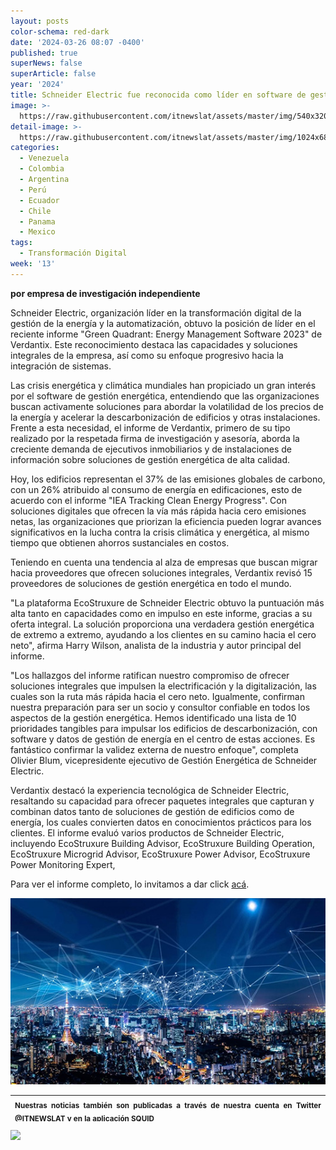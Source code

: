 ```yaml
---
layout: posts
color-schema: red-dark
date: '2024-03-26 08:07 -0400'
published: true
superNews: false
superArticle: false
year: '2024'
title: Schneider Electric fue reconocida como líder en software de gestión de energía
image: >-
  https://raw.githubusercontent.com/itnewslat/assets/master/img/540x320/Digitalization-p.jpg
detail-image: >-
  https://raw.githubusercontent.com/itnewslat/assets/master/img/1024x680/Digitalization-g.jpg
categories:
  - Venezuela
  - Colombia
  - Argentina
  - Perú
  - Ecuador
  - Chile
  - Panama
  - Mexico
tags:
  - Transformación Digital
week: '13'
---
```

**por empresa de investigación independiente**

Schneider Electric, organización líder en la transformación digital de la gestión de la energía y la automatización, obtuvo la posición de líder en el reciente informe "Green Quadrant: Energy Management Software 2023" de Verdantix. Este reconocimiento destaca las capacidades y soluciones integrales de la empresa, así como su enfoque progresivo hacia la integración de sistemas.

Las crisis energética y climática mundiales han propiciado un gran interés por el software de gestión energética, entendiendo que las organizaciones buscan activamente soluciones para abordar la volatilidad de los precios de la energía y acelerar la descarbonización de edificios y otras instalaciones. Frente a esta necesidad, el informe de Verdantix, primero de su tipo realizado por la respetada firma de investigación y asesoría, aborda la creciente demanda de ejecutivos inmobiliarios y de instalaciones de información sobre soluciones de gestión energética de alta calidad.

Hoy, los edificios representan el 37% de las emisiones globales de carbono, con un 26% atribuido al consumo de energía en edificaciones, esto de acuerdo con el informe "IEA Tracking Clean Energy Progress". Con soluciones digitales que ofrecen la vía más rápida hacia cero emisiones netas, las organizaciones que priorizan la eficiencia pueden lograr avances significativos en la lucha contra la crisis climática y energética, al mismo tiempo que obtienen ahorros sustanciales en costos.

Teniendo en cuenta una tendencia al alza de empresas que buscan migrar hacia proveedores que ofrecen soluciones integrales, Verdantix revisó 15 proveedores de soluciones de gestión energética en todo el mundo.

"La plataforma EcoStruxure de Schneider Electric obtuvo la puntuación más alta tanto en capacidades como en impulso en este informe, gracias a su oferta integral. La solución proporciona una verdadera gestión energética de extremo a extremo, ayudando a los clientes en su camino hacia el cero neto", afirma Harry Wilson, analista de la industria y autor principal del informe.

"Los hallazgos del informe ratifican nuestro compromiso de ofrecer soluciones integrales que impulsen la electrificación y la digitalización, las cuales son la ruta más rápida hacia el cero neto. Igualmente, confirman nuestra preparación para ser un socio y consultor confiable en todos los aspectos de la gestión energética. Hemos identificado una lista de 10 prioridades tangibles para impulsar los edificios de descarbonización, con software y datos de gestión de energía en el centro de estas acciones. Es fantástico confirmar la validez externa de nuestro enfoque", completa Olivier Blum, vicepresidente ejecutivo de Gestión Energética de Schneider Electric. 

Verdantix destacó la experiencia tecnológica de Schneider Electric, resaltando su capacidad para ofrecer paquetes integrales que capturan y combinan datos tanto de soluciones de gestión de edificios como de energía, los cuales convierten datos en conocimientos prácticos para los clientes. El informe evaluó varios productos de Schneider Electric, incluyendo EcoStruxure Building Advisor, EcoStruxure Building Operation, EcoStruxure Microgrid Advisor, EcoStruxure Power Advisor, EcoStruxure Power Monitoring Expert,


Para ver el informe completo, lo invitamos a dar click [acá](https://go.schneider-electric.com/WW_202312_Verdantix-Green-Quadrant-Energy-Management-Software-Press-Release_EA-LP.html?utm_source=pressrelease&utm_medium=text&utm_campaign=botf&utm_purpose=marketo). 

![](https://raw.githubusercontent.com/itnewslat/assets/master/img/540x320/Digitalization-p.jpg)

<table style="height: 42px;" width="569">
<tbody>
<tr>
<td style="text-align: justify;"><sub><strong>Nuestras noticias también son publicadas a través de nuestra cuenta en Twitter <a href="https://twitter.com/itnewslat?lang=es">@ITNEWSLAT</a> y en la aplicación <a href="https://squidapp.co/en/">SQUID</a></strong></sub></td>
</tr>
</tbody>
</table>

<img src="https://tracker.metricool.com/c3po.jpg?hash=56f88a41e39ab42c063cc51676587a04"/>
